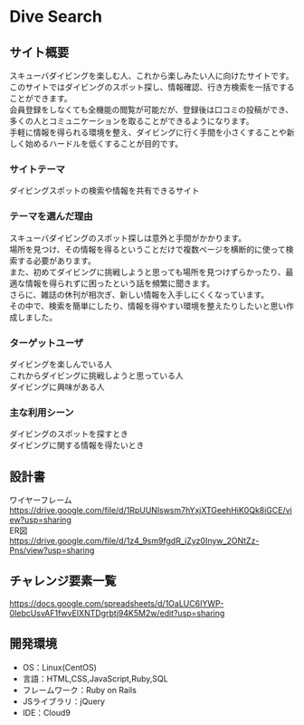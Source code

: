 # Dive Search

## サイト概要
スキューバダイビングを楽しむ人、これから楽しみたい人に向けたサイトです。
<br>
このサイトではダイビングのスポット探し、情報確認、行き方検索を一括ですることができます。
<br>
会員登録をしなくても全機能の閲覧が可能だが、登録後は口コミの投稿ができ、多くの人とコミュニケーションを取ることができるようになります。
<br>
手軽に情報を得られる環境を整え、ダイビングに行く手間を小さくすることや新しく始めるハードルを低くすることが目的です。

### サイトテーマ
ダイビングスポットの検索や情報を共有できるサイト

### テーマを選んだ理由
スキューバダイビングのスポット探しは意外と手間がかかります。
<br>
場所を見つけ、その情報を得るということだけで複数ページを横断的に使って検索する必要があります。
<br>
また、初めてダイビングに挑戦しようと思っても場所を見つけずらかったり、最適な情報を得られずに困ったという話を頻繁に聞きます。
<br>
さらに、雑誌の休刊が相次ぎ、新しい情報を入手しにくくなっています。
<br>
その中で、検索を簡単にしたり、情報を得やすい環境を整えたりしたいと思い作成しました。

### ターゲットユーザ
ダイビングを楽しんでいる人
<br>
これからダイビングに挑戦しようと思っている人
<br>
ダイビングに興味がある人

### 主な利用シーン
ダイビングのスポットを探すとき
<br>
ダイビングに関する情報を得たいとき

## 設計書
ワイヤーフレーム
<br>
https://drive.google.com/file/d/1RpUUNlswsm7hYxjXTGeehHiK0Qk8iGCE/view?usp=sharing
<br>
ER図
<br>
https://drive.google.com/file/d/1z4_9sm9fgdR_iZyz0Inyw_2ONtZz-Pns/view?usp=sharing

## チャレンジ要素一覧
https://docs.google.com/spreadsheets/d/1OaLUC6IYWP-0IebcUsvAF1fwvEIXNTDgrbtj94K5M2w/edit?usp=sharing

## 開発環境
- OS：Linux(CentOS)
- 言語：HTML,CSS,JavaScript,Ruby,SQL
- フレームワーク：Ruby on Rails
- JSライブラリ：jQuery
- IDE：Cloud9

